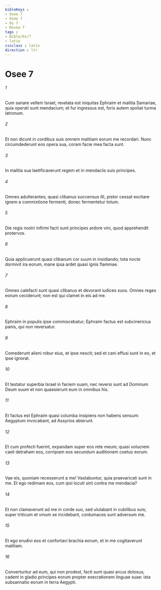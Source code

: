 ```yaml
---
bibleKeys : 
- Osee 7
- Osée 7
- Os 7
- Hosea 7
tags : 
- Bible/Os/7
- latin
cssclass : latin
direction : ltr
---
```


# Osee 7

###### 1
Cum sanare vellem Israel, revelata est iniquitas Ephraim et malitia Samariae, quia operati sunt mendacium; et fur ingressus est, foris autem spoliat turma latronum.
###### 2
Et non dicunt in cordibus suis omnem malitiam eorum me recordari. Nunc circumdederunt eos opera sua, coram facie mea facta sunt.
###### 3
In malitia sua laetificaverunt regem et in mendaciis suis principes.
###### 4
Omnes adulterantes; quasi clibanus succensus illi, pistor cessat excitare ignem a commixtione fermenti, donec fermentetur totum.
###### 5
Die regis nostri infirmi facti sunt principes ardore vini, quod apprehendit protervos.
###### 6
Quia applicuerunt quasi clibanum cor suum in insidiando; tota nocte dormivit ira eorum, mane ipsa ardet quasi ignis flammae.
###### 7
Omnes calefacti sunt quasi clibanus et devorant iudices suos. Omnes reges eorum ceciderunt; non est qui clamet in eis ad me.
###### 8
Ephraim in populis ipse commiscebatur; Ephraim factus est subcinericius panis, qui non reversatur.
###### 9
Comederunt alieni robur eius, et ipse nescit; sed et cani effusi sunt in eo, et ipse ignorat.
###### 10
Et testatur superbia Israel in faciem suam, nec reversi sunt ad Dominum Deum suum et non quaesierunt eum in omnibus his.
###### 11
Et factus est Ephraim quasi columba insipiens non habens sensum: Aegyptum invocabant, ad Assyrios abierunt.
###### 12
Et cum profecti fuerint, expandam super eos rete meum; quasi volucrem caeli detraham eos, corripiam eos secundum auditionem coetus eorum.
###### 13
Vae eis, quoniam recesserunt a me! Vastabuntur, quia praevaricati sunt in me. Et ego redimam eos, cum ipsi locuti sint contra me mendacia?
###### 14
Et non clamaverunt ad me in corde suo, sed ululabant in cubilibus suis; super triticum et vinum se incidebant, contumaces sunt adversum me.
###### 15
Et ego erudivi eos et confortavi brachia eorum, et in me cogitaverunt malitiam.
###### 16
Convertuntur ad eum, qui non prodest, facti sunt quasi arcus dolosus; cadent in gladio principes eorum propter execrationem linguae suae: ista subsannatio eorum in terra Aegypti.
